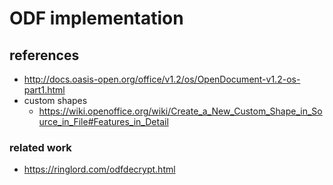 # ODF implementation

## references

- http://docs.oasis-open.org/office/v1.2/os/OpenDocument-v1.2-os-part1.html
- custom shapes
  - https://wiki.openoffice.org/wiki/Create_a_New_Custom_Shape_in_Source_in_File#Features_in_Detail

### related work

- https://ringlord.com/odfdecrypt.html
